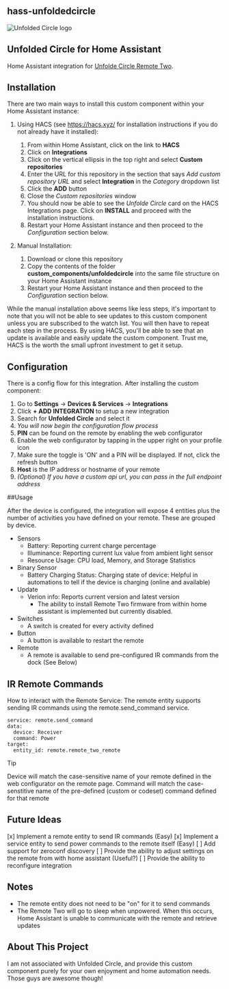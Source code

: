 ## hass-unfoldedcircle

<picture>
  <source media="(prefers-color-scheme: dark)" srcset="https://brands.home-assistant.io/unfoldedcircle/dark_logo.png">
  <img alt="Unfolded Circle logo" src="https://brands.home-assistant.io/unfoldedcircle/logo.png">
</picture>

## Unfolded Circle for Home Assistant

Home Assistant integration for [Unfolde Circle Remote Two](https://www.unfoldedcircle.com/).

## Installation

There are two main ways to install this custom component within your Home Assistant instance:

1. Using HACS (see https://hacs.xyz/ for installation instructions if you do not already have it installed):

   1. From within Home Assistant, click on the link to **HACS**
   2. Click on **Integrations**
   3. Click on the vertical ellipsis in the top right and select **Custom repositories**
   4. Enter the URL for this repository in the section that says _Add custom repository URL_ and select **Integration** in the _Category_ dropdown list
   5. Click the **ADD** button
   6. Close the _Custom repositories_ window
   7. You should now be able to see the _Unfolde Circle_ card on the HACS Integrations page. Click on **INSTALL** and proceed with the installation instructions.
   8. Restart your Home Assistant instance and then proceed to the _Configuration_ section below.

2. Manual Installation:
   1. Download or clone this repository
   2. Copy the contents of the folder **custom_components/unfoldedcircle** into the same file structure on your Home Assistant instance
   3. Restart your Home Assistant instance and then proceed to the _Configuration_ section below.

While the manual installation above seems like less steps, it's important to note that you will not be able to see updates to this custom component unless you are subscribed to the watch list. You will then have to repeat each step in the process. By using HACS, you'll be able to see that an update is available and easily update the custom component. Trust me, HACS is the worth the small upfront investment to get it setup.

## Configuration

There is a config flow for this integration. After installing the custom component:

1. Go to **Settings** -> **Devices & Services** -> **Integrations**
2. Click **+ ADD INTEGRATION** to setup a new integration
3. Search for **Unfolded Circle** and select it
4. *You will now begin the configuration flow process*
5. **PIN** can be found on the remote by enabling the web configurator
  1. Enable the web configurator by tapping in the upper right on your profile icon
  2. Make sure the toggle is 'ON' and a PIN will be displayed. If not, click the refresh button
7. **Host** is the IP address or hostname of your remote
  1. *(Optional) If you have a custom api url, you can pass in the full endpoint address*

##Usage

After the device is configured, the integration will expose 4 entities plus the number of activities you have defined on your remote. These are grouped by device.

- Sensors
    - Battery: Reporting current charge percentage
    - Illuminance: Reporting current lux value from ambient light sensor
    - Resource Usage: CPU load, Memory, and Storage Statistics
- Binary Sensor
    - Battery Charging Status: Charging state of device: Helpful in automations to tell if the device is charging (online and available)
- Update
    - Verion info: Reports current version and latest version
        - The ability to install Remote Two firmware from within home assistant is implemented but currently disabled.
- Switches
    - A switch is created for every activity defined
- Button
    - A button is available to restart the remote
- Remote
    - A remote is available to send pre-configured IR commands from the dock (See Below)

## IR Remote Commands

How to interact with the Remote Service:
The remote entity supports sending IR commands using the remote.send_command service. 
```
service: remote.send_command
data:
  device: Receiver
  command: Power
target:
  entity_id: remote.remote_two_remote
```
> [!TIP]
> Device will match the case-sensitive name of your remote defined in the web configurator on the remote page. Command will match the case-senstitive name of the pre-defined (custom or codeset) command defined for that remote

## Future Ideas
[x] Implement a remote entity to send IR commands (Easy)
[x] Implement a service entity to send power commands to the remote itself (Easy)
[ ] Add support for zeroconf discovery
[ ] Provide the ability to adjust settings on the remote from with home assistant (Useful?)
[ ] Provide the ability to reconfigure integration

## Notes
- The remote entity does not need to be "on" for it to send commands
- The Remote Two will go to sleep when unpowered. When this occurs, Home Assistant is unable to communicate with the remote and retrieve updates

## About This Project

I am not associated with Unfolded Circle, and provide this custom component purely for your own enjoyment and home automation needs. Those guys are awesome though!